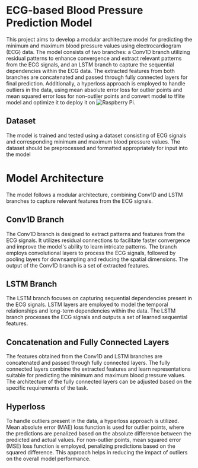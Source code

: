 # ECG-based Blood Pressure Prediction Model
This project aims to develop a modular architecture model for predicting the minimum and maximum blood pressure values using electrocardiogram (ECG) data. The model consists of two branches: a Conv1D branch utilizing residual patterns to enhance convergence and extract relevant patterns from the ECG signals, and an LSTM branch to capture the sequential dependencies within the ECG data. The extracted features from both branches are concatenated and passed through fully connected layers for final prediction. Additionally, a hyperloss approach is employed to handle outliers in the data, using mean absolute error loss for outlier points and mean squared error loss for non-outlier points  and convert model to tflite model and optimize it to deploy it on 
![Raspberry Pi]([http://url/to/img.png](https://encrypted-tbn2.gstatic.com/shopping?q=tbn:ANd9GcTfg-bRAhtMzph4bGwr2RBfo5PT_1bfJtAcPgBKbt7pECEfqlZ5WDsgQ7rIEylBgjGAjch3kVFyHNrreTmVY6eDiRVlhwHnoj6XNLEOjQ5WU9k0wrTevHmFPwS2JyX-dM8r7g&usqp=CAc)).
## Dataset
The model is trained and tested using a dataset consisting of ECG signals and corresponding minimum and maximum blood pressure values. The dataset should be preprocessed and formatted appropriately for input into the model
# Model Architecture
The model follows a modular architecture, combining Conv1D and LSTM branches to capture relevant features from the ECG signals.
## Conv1D Branch
The Conv1D branch is designed to extract patterns and features from the ECG signals. It utilizes residual connections to facilitate faster convergence and improve the model's ability to learn intricate patterns. The branch employs convolutional layers to process the ECG signals, followed by pooling layers for downsampling and reducing the spatial dimensions. The output of the Conv1D branch is a set of extracted features. 
## LSTM Branch
The LSTM branch focuses on capturing sequential dependencies present in the ECG signals. LSTM layers are employed to model the temporal relationships and long-term dependencies within the data. The LSTM branch processes the ECG signals and outputs a set of learned sequential features.
## Concatenation and Fully Connected Layers
The features obtained from the Conv1D and LSTM branches are concatenated and passed through fully connected layers. The fully connected layers combine the extracted features and learn representations suitable for predicting the minimum and maximum blood pressure values. The architecture of the fully connected layers can be adjusted based on the specific requirements of the task.
## Hyperloss
To handle outliers present in the data, a hyperloss approach is utilized. Mean absolute error (MAE) loss function is used for outlier points, where the predictions are penalized based on the absolute difference between the predicted and actual values. For non-outlier points, mean squared error (MSE) loss function is employed, penalizing predictions based on the squared difference. This approach helps in reducing the impact of outliers on the overall model performance.
